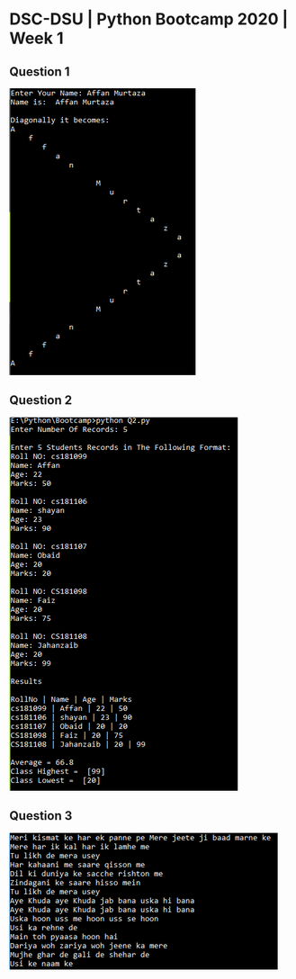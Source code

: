 # DSC-DSU | Python Bootcamp 2020 | Week 1

## Question 1
![](Q1.PNG)

## Question 2
![](Q2.PNG)

## Question 3
![](Q3.PNG)
